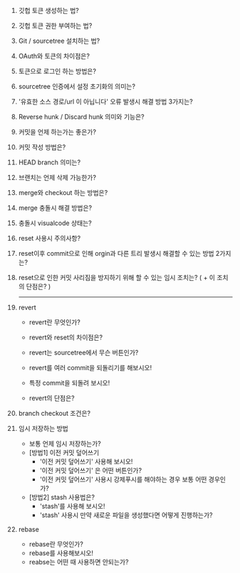 1. 깃헙 토큰 생성하는 법?

2. 깃헙 토큰 권한 부여하는 법?

3. Git / sourcetree 설치하는 법?

4. OAuth와 토큰의 차이점은?

5. 토큰으로 로그인 하는 방법은?

6. sourcetree 인증에서 설정 초기화의 의미는?

7. '유효한 소스 경로/url 이 아닙니다' 오류 발생시 해결 방법 3가지는?

8. Reverse hunk / Discard hunk 의미와 기능은?

9. 커밋을 언제 하는가는 좋은가?

10. 커밋 작성 방법은?

11. HEAD branch 의미는?

12. 브랜치는 언제 삭제 가능한가?

13. merge와 checkout 하는 방법은?

14. merge 충돌시 해결 방법은?

15. 충돌시 visualcode 상태는?

16. reset 사용시 주의사항?

17. reset이후 commit으로 인해 orgin과 다른 트리 발생시 해결할 수 있는 방법 2가지는?

18. reset으로 인한 커밋 사리짐을 방지하기 위해 할 수 있는 임시 조치는? ( + 이 조치의 단점은? )

    ---

1. revert

   * revert란 무엇인가?

   * revert와 reset의 차이점은?
   * revert는 sourcetree에서 무슨 버튼인가?
   * revert를 여러 commit을 되돌리기를 해보시오!
   * 특정 commit을 되돌려 보시오!
   * revert의 단점은?

2. branch checkout 조건은?

3. 임시 저장하는 방법

   * 보통 언제 임시 저장하는가?
   * [방법1] 이전 커밋 덮어쓰기
     * '이전 커밋 덮어쓰기' 사용해 보시오!
     * '이전 커밋 덮어쓰기' 은 어떤 버튼인가?
     * '이전 커밋 덮어쓰기' 사용시 강제푸시를 해야하는 경우 보통 어떤 경우인가?
   * [방법2] stash 사용법은?
     * 'stash'를 사용해 보시오!
     * 'stash' 사용시 만약 새로운 파일을 생성했다면 어떻게 진행하는가?

4. rebase

   * rebase란 무엇인가?
   * rebase를 사용해보시오!
   * reabse는 어떤 때 사용하면 안되는가?



